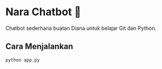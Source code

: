 # Nara Chatbot 🤖
Chatbot sederhana buatan Diana untuk belajar Git dan Python.

## Cara Menjalankan
```bash
python app.py
